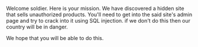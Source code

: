 Welcome soldier. Here is your mission. 
We have discovered a hidden site that sells unauthorized products. You'll need to get into the said site's admin page and try to crack into it using SQL injection. if we don't do this then our country will be in danger.

We hope that you will be able to do this.
